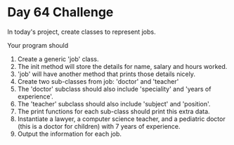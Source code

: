 # Day 64 Challenge

In today's project, create classes to represent jobs.

Your program should

1. Create a generic 'job' class.
1. The init method will store the details for name, salary and hours worked.
1. 'job' will have another method that prints those details nicely.
1. Create two sub-classes from job: 'doctor' and 'teacher'
1. The 'doctor' subclass should also include 'speciality' and 'years of experience'.
1. The 'teacher' subclass should also include 'subject' and 'position'.
1. The print functions for each sub-class should print this extra data.
1. Instantiate a lawyer, a computer science teacher, and a pediatric doctor (this is a doctor for children) with 7 years of experience.
1. Output the information for each job.
